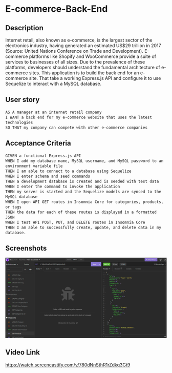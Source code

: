 # E-commerce-Back-End

## Description

Internet retail, also known as e-commerce, is the largest sector of the electronics industry, having generated an estimated US$29 trillion in 2017 (Source: United Nations Conference on Trade and Development). E-commerce platforms like Shopify and WooCommerce provide a suite of services to businesses of all sizes. Due to the prevalence of these platforms, developers should understand the fundamental architecture of e-commerce sites.
This application is to build the back end for an e-commerce site. That take a working Express.js API and configure it to use Sequelize to interact with a MySQL database.

## User story

```
AS A manager at an internet retail company
I WANT a back end for my e-commerce website that uses the latest technologies
SO THAT my company can compete with other e-commerce companies

```

## Acceptance Criteria

```
GIVEN a functional Express.js API
WHEN I add my database name, MySQL username, and MySQL password to an environment variable file
THEN I am able to connect to a database using Sequelize
WHEN I enter schema and seed commands
THEN a development database is created and is seeded with test data
WHEN I enter the command to invoke the application
THEN my server is started and the Sequelize models are synced to the MySQL database
WHEN I open API GET routes in Insomnia Core for categories, products, or tags
THEN the data for each of these routes is displayed in a formatted JSON
WHEN I test API POST, PUT, and DELETE routes in Insomnia Core
THEN I am able to successfully create, update, and delete data in my database.

```

## Screenshots

![The Insomnia](./assets/screenshot.jpg)

## Video Link

https://watch.screencastify.com/v/780dNnSthR1rZdkq3Gt9
